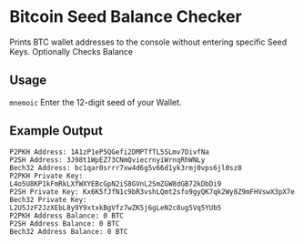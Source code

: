 # Bitcoin Seed Balance Checker

Prints BTC wallet addresses to the console without entering specific Seed Keys. Optionally Checks Balance

## Usage

`mnemoic` Enter the 12-digit seed of your Wallet.

## Example Output

```
P2PKH Address: 1A1zP1eP5QGefi2DMPTfTL5SLmv7DivfNa
P2SH Address: 3J98t1WpEZ73CNmQviecrnyiWrnqRhWNLy
Bech32 Address: bc1qar0srrr7xw4d6g5v66d1yk3rmj0vps6jl0sz8
P2PKH Private Key: L4o5U8KP1kFmRkLXfWXYEBcGpN2iS8GVnL2SmZGW8dGB72kDbDi9
P2SH Private Key: Kx6K5fJfN1c9bR3vshLQmt2sfo9gyQK7qk2Wy8Z9mFHVswX3pX7e
Bech32 Private Key: L2U5JzF2JzXEbL8y9Y9xtxkBgVfz7wZK5j6gLeN2c8ug5Vq5YUb5
P2PKH Address Balance: 0 BTC
P2SH Address Balance: 0 BTC
Bech32 Address Balance: 0 BTC
```
